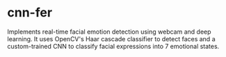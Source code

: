 # cnn-fer
Implements real-time facial emotion detection using webcam and deep learning. It uses OpenCV's Haar cascade classifier to detect faces and a custom-trained CNN to classify facial expressions into 7 emotional states.
